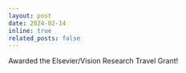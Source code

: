 ```yaml
---
layout: post
date: 2024-02-14
inline: true
related_posts: false
---
```


Awarded the Elsevier/Vision Research Travel Grant!
